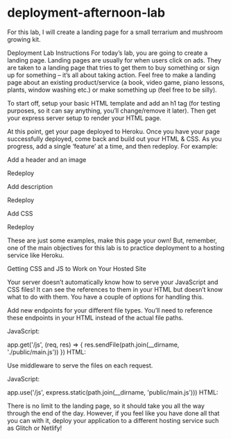 # deployment-afternoon-lab

For this lab, I will create a landing page for a small terrarium and mushroom growing kit.

Deployment Lab
Instructions
For today’s lab, you are going to create a landing page. Landing pages are usually for when users click on ads. They are taken to a landing page that tries to get them to buy something or sign up for something – it’s all about taking action. Feel free to make a landing page about an existing product/service (a book, video game, piano lessons, plants, window washing etc.) or make something up (feel free to be silly).

To start off, setup your basic HTML template and add an h1 tag (for testing purposes, so it can say anything, you’ll change/remove it later). Then get your express server setup to render your HTML page.

At this point, get your page deployed to Heroku. Once you have your page successfully deployed, come back and build out your HTML & CSS. As you progress, add a single ‘feature’ at a time, and then redeploy. For example:

Add a header and an image

Redeploy

Add description

Redeploy

Add CSS

Redeploy

These are just some examples, make this page your own! But, remember, one of the main objectives for this lab is to practice deployment to a hosting service like Heroku.

Getting CSS and JS to Work on Your Hosted Site

Your server doesn’t automatically know how to serve your JavaScript and CSS files! It can see the references to them in your HTML but doesn’t know what to do with them. You have a couple of options for handling this.

Add new endpoints for your different file types. You’ll need to reference these endpoints in your HTML instead of the actual file paths.

JavaScript:

app.get('/js', (req, res) => {
  res.sendFile(path.join(__dirname, './public/main.js'))
})
HTML:

<script src="/js"></script>
Use middleware to serve the files on each request.

JavaScript:

app.use('/js', express.static(path.join(__dirname, 'public/main.js')))
HTML:

<script src="/js"></script>
There is no limit to the landing page, so it should take you all the way through the end of the day. However, if you feel like you have done all that you can with it, deploy your application to a different hosting service such as Glitch or Netlify!